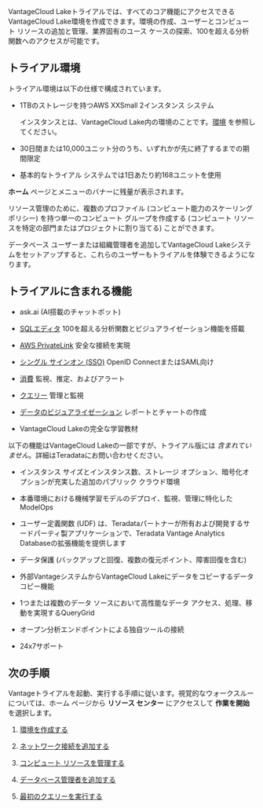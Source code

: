 VantageCloud Lakeトライアルでは、すべてのコア機能にアクセスできるVantageCloud Lake環境を作成できます。環境の作成、ユーザーとコンピュート リソースの追加と管理、業界固有のユース ケースの探索、100を超える分析関数へのアクセスが可能です。

## トライアル環境


トライアル環境は以下の仕様で構成されています。

-   1TBのストレージを持つAWS XXSmall 2インスタンス システム

    インスタンスとは、VantageCloud Lake内の環境のことです。[環境](sbt1640280496980.md) を参照してください。


-   30日間または10,000ユニット分のうち、いずれかが先に終了するまでの期間限定


-   基本的なトライアル システムでは1日あたり約168ユニットを使用


**ホーム** ページとメニューのバナーに残量が表示されます。

リソース管理のために、複数のプロファイル (コンピュート能力のスケーリング ポリシー) を持つ単一のコンピュート グループを作成する (コンピュート リソースを特定の部門またはプロジェクトに割り当てる) ことができます。

データベース ユーザーまたは組織管理者を追加してVantageCloud Lakeシステムをセットアップすると、これらのユーザーもトライアルを体験できるようになります。

## トライアルに含まれる機能


-   ask.ai (AI搭載のチャットボット)


-   [SQLエディタ](xbg1640280430669.md) 100を超える分析関数とビジュアライゼーション機能を搭載


-   [AWS PrivateLink](suh1721090175745.md) 安全な接続を実現


-   [シングル サインオン (SSO)](mxq1680183881642.md) OpenID ConnectまたはSAML向け


-   [消費](onj1682104977691.md) 監視、推定、およびアラート


-   [クエリー](ajr1640280560519.md) 管理と監視


-   [データのビジュアライゼーション](qow1711727575738.md) レポートとチャートの作成


-   VantageCloud Lakeの完全な学習教材


以下の機能はVantageCloud Lakeの一部ですが、トライアル版には *含まれていません*。詳細はTeradataにお問い合わせください。

-   インスタンス サイズとインスタンス数、ストレージ オプション、暗号化オプションが充実した追加のパブリック クラウド環境


-   本番環境における機械学習モデルのデプロイ、監視、管理に特化したModelOps


-   ユーザー定義関数 (UDF) は、Teradataパートナーが所有および開発するサードパーティ製アプリケーションで、Teradata Vantage Analytics Databaseの拡張機能を提供します


-   データ保護 (バックアップと回復、複数の復元ポイント、障害回復を含む)


-   外部VantageシステムからVantageCloud Lakeにデータをコピーするデータ コピー機能


-   1つまたは複数のデータ ソースにおいて高性能なデータ アクセス、処理、移動を実現するQueryGrid


-   オープン分析エンドポイントによる独自ツールの接続


-   24x7サポート


## 次の手順


Vantageトライアルを起動、実行する手順に従います。視覚的なウォークスルーについては、ホーム ページから **リソース センター** にアクセスして **作業を開始** を選択します。

1.  [環境を作成する](wvr1709157903898.md)


1.  [ネットワーク接続を追加する](cqk1721231159841.md)


1.  [コンピュート リソースを管理する](nmr1658424425362.md)


1.  [データベース管理者を追加する](mmq1721237123997.md)


1.  [最初のクエリーを実行する](ahj1695153106508.md)


